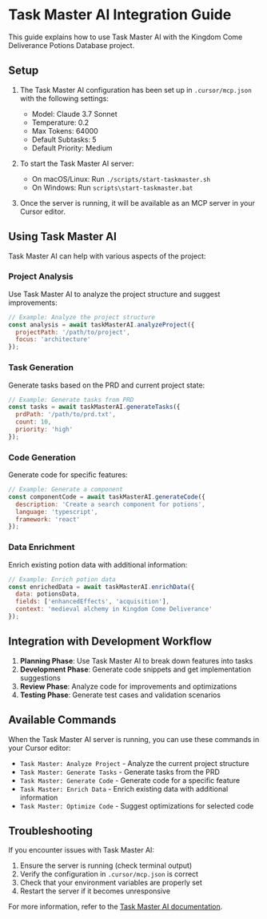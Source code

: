 # Task Master AI Integration Guide

This guide explains how to use Task Master AI with the Kingdom Come Deliverance Potions Database project.

## Setup

1. The Task Master AI configuration has been set up in `.cursor/mcp.json` with the following settings:
   - Model: Claude 3.7 Sonnet
   - Temperature: 0.2
   - Max Tokens: 64000
   - Default Subtasks: 5
   - Default Priority: Medium

2. To start the Task Master AI server:
   - On macOS/Linux: Run `./scripts/start-taskmaster.sh`
   - On Windows: Run `scripts\start-taskmaster.bat`

3. Once the server is running, it will be available as an MCP server in your Cursor editor.

## Using Task Master AI

Task Master AI can help with various aspects of the project:

### Project Analysis

Use Task Master AI to analyze the project structure and suggest improvements:

```javascript
// Example: Analyze the project structure
const analysis = await taskMasterAI.analyzeProject({
  projectPath: '/path/to/project',
  focus: 'architecture'
});
```

### Task Generation

Generate tasks based on the PRD and current project state:

```javascript
// Example: Generate tasks from PRD
const tasks = await taskMasterAI.generateTasks({
  prdPath: '/path/to/prd.txt',
  count: 10,
  priority: 'high'
});
```

### Code Generation

Generate code for specific features:

```javascript
// Example: Generate a component
const componentCode = await taskMasterAI.generateCode({
  description: 'Create a search component for potions',
  language: 'typescript',
  framework: 'react'
});
```

### Data Enrichment

Enrich existing potion data with additional information:

```javascript
// Example: Enrich potion data
const enrichedData = await taskMasterAI.enrichData({
  data: potionsData,
  fields: ['enhancedEffects', 'acquisition'],
  context: 'medieval alchemy in Kingdom Come Deliverance'
});
```

## Integration with Development Workflow

1. **Planning Phase**: Use Task Master AI to break down features into tasks
2. **Development Phase**: Generate code snippets and get implementation suggestions
3. **Review Phase**: Analyze code for improvements and optimizations
4. **Testing Phase**: Generate test cases and validation scenarios

## Available Commands

When the Task Master AI server is running, you can use these commands in your Cursor editor:

- `Task Master: Analyze Project` - Analyze the current project structure
- `Task Master: Generate Tasks` - Generate tasks from the PRD
- `Task Master: Generate Code` - Generate code for a specific feature
- `Task Master: Enrich Data` - Enrich existing data with additional information
- `Task Master: Optimize Code` - Suggest optimizations for selected code

## Troubleshooting

If you encounter issues with Task Master AI:

1. Ensure the server is running (check terminal output)
2. Verify the configuration in `.cursor/mcp.json` is correct
3. Check that your environment variables are properly set
4. Restart the server if it becomes unresponsive

For more information, refer to the [Task Master AI documentation](https://example.com/taskmaster-docs).

